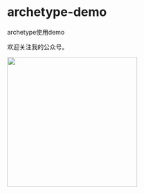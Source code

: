 # archetype-demo
archetype使用demo


欢迎关注我的公众号。



<img src="https://liuzhihang.com/oss/pic/wechat.jpg" width = "300" height = "300" alt="" align=center />

